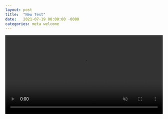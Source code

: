```yaml
---
layout: post
title:  "New Test"
date:   2021-07-19 00:00:00 -0000
categories: meta welcome
---
```


<div class="myvideo">
   <video  style="display:block; width:100%; height:auto;" autoplay muted loop="loop">
       <source src="/art/big-buck-bunny_trailer.webm"  type="video/webm"  />
   </video>
</div>
<!-- [![BBB Test](/clay.webp)](/art/big-buck-bunny_trailer.webm "BBB Video Link") -->